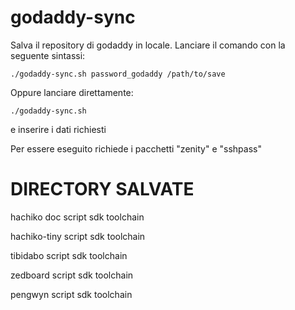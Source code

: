 godaddy-sync
============

Salva il repository di godaddy in locale.
Lanciare il comando con la seguente sintassi:

    ./godaddy-sync.sh password_godaddy /path/to/save

Oppure lanciare direttamente:

    ./godaddy-sync.sh

e inserire i dati richiesti

Per essere eseguito richiede i pacchetti "zenity" e "sshpass"

DIRECTORY SALVATE
=================

hachiko
    doc
    script
    sdk
    toolchain

hachiko-tiny
    script
    sdk
    toolchain

tibidabo
    script
    sdk
    toolchain

zedboard
    script
    sdk
    toolchain

pengwyn
    script
    sdk
    toolchain

